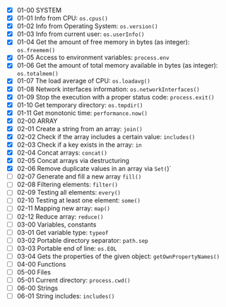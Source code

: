 - [x] 01-00 SYSTEM
- [x] 01-01 Info from CPU: `os.cpus()`
- [x] 01-02 Info from Operating System: `os.version()`
- [x] 01-03 Info from current user: `os.userInfo()`
- [x] 01-04  Get the amount of free memory in bytes (as integer): `os.freemem()`
- [x] 01-05 Access to environment variables: `process.env`
- [x] 01-06 Get the amount of total memory available in bytes (as integer): `os.totalmem()`
- [x] 01-07 The load average of CPU: `os.loadavg()`
- [x] 01-08 Network interfaces information: `os.networkInterfaces()`
- [x] 01-09 Stop the execution with a proper status code: `process.exit()`
- [x] 01-10 Get temporary directory: `os.tmpdir()`
- [x] 01-11 Get monotonic time: `performance.now()`
- [x] 02-00 ARRAY
- [x] 02-01 Create a string from an array: `join()`
- [x] 02-02 Check if the array includes a certain value: `includes()`
- [x] 02-03 Check if a key exists in the array: `in`
- [x] 02-04 Concat arrays: `concat()`
- [x] 02-05 Concat arrays via destructuring
- [x] 02-06 Remove duplicate values in an array via `Set(`)`
- [ ] 02-07 Generate and fill a new array `fill()`
- [ ] 02-08 Filtering elements: `filter()`
- [ ] 02-09 Testing all elements: `every()`
- [ ] 02-10 Testing at least one element: `some()`
- [ ] 02-11 Mapping new array: `map()`
- [ ] 02-12 Reduce array: `reduce()`
- [ ] 03-00 Variables, constants
- [ ] 03-01 Get variable type: `typeof`
- [ ] 03-02 Portable directory separator: `path.sep`
- [ ] 03-03 Portable end of line: `os.EOL`
- [ ] 03-04 Gets the properties of the given object: `getOwnPropertyNames()`
- [ ] 04-00 Functions
- [ ] 05-00 Files
- [ ] 05-01 Current directory: `process.cwd()`
- [ ] 06-00 Strings
- [ ] 06-01 String includes: `includes()`
